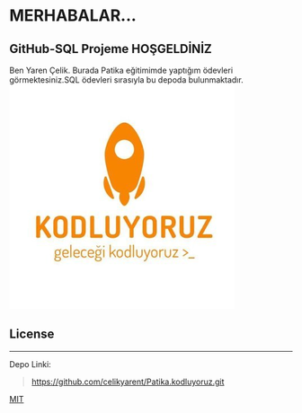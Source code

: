 # MERHABALAR...  

GitHub-SQL Projeme HOŞGELDİNİZ
---

Ben Yaren Çelik. Burada Patika eğitimimde yaptığım ödevleri görmektesiniz.SQL ödevleri sırasıyla bu depoda bulunmaktadır.
![Kodluyoruz Logo](https://raw.githubusercontent.com/Kodluyoruz/taskforce/git/git/markdown-nedir-nasil-kullaniriz-/figures/kodluyoruz_logo.jpg)

## License
---
Depo Linki:
>   https://github.com/celikyarent/Patika.kodluyoruz.git

[MIT](https://choosealicense.com/licenses/mit/)
